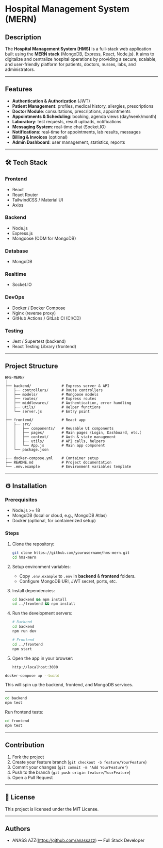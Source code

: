 #  Hospital Management System (MERN)

##  Description

The **Hospital Management System (HMS)** is a full-stack web application built using the **MERN stack** (MongoDB, Express, React, Node.js). It aims to digitalize and centralize hospital operations by providing a secure, scalable, and user-friendly platform for patients, doctors, nurses, labs, and administrators.

---

##  Features

* **Authentication & Authorization** (JWT)
* **Patient Management**: profiles, medical history, allergies, prescriptions
* **Doctor Module**: consultations, prescriptions, appointments
* **Appointments & Scheduling**: booking, agenda views (day/week/month)
* **Laboratory**: test requests, result uploads, notifications
* **Messaging System**: real-time chat (Socket.IO)
* **Notifications**: real-time for appointments, lab results, messages
* **Billing & Invoices** (optional)
* **Admin Dashboard**: user management, statistics, reports

---

## 🛠️ Tech Stack

### Frontend

* React
* React Router
* TailwindCSS / Material UI
* Axios

### Backend

* Node.js
* Express.js
* Mongoose (ODM for MongoDB)

### Database

* MongoDB

### Realtime

* Socket.IO

### DevOps

* Docker / Docker Compose
* Nginx (reverse proxy)
* GitHub Actions / GitLab CI (CI/CD)

### Testing

* Jest / Supertest (backend)
* React Testing Library (frontend)

---

## Project Structure

```
HMS-MERN/
│
├── backend/              # Express server & API
│   ├── controllers/      # Route controllers
│   ├── models/           # Mongoose models
│   ├── routes/           # Express routes
│   ├── middlewares/      # Authentication, error handling
│   ├── utils/            # Helper functions
│   └── server.js         # Entry point
│
├── frontend/             # React app
│   ├── src/
│   │   ├── components/   # Reusable UI components
│   │   ├── pages/        # Main pages (Login, Dashboard, etc.)
│   │   ├── context/      # Auth & state management
│   │   ├── utils/        # API calls, helpers
│   │   └── App.js        # Main app component
│   └── package.json
│
├── docker-compose.yml    # Container setup
├── README.md             # Project documentation
└── .env.example          # Environment variables template
```

---

## ⚙️ Installation

### Prerequisites

* Node.js >= 18
* MongoDB (local or cloud, e.g., MongoDB Atlas)
* Docker (optional, for containerized setup)

### Steps

1. Clone the repository:

   ```bash
   git clone https://github.com/yourusername/hms-mern.git
   cd hms-mern
   ```

2. Setup environment variables:

   * Copy `.env.example` to `.env` in **backend** & **frontend** folders.
   * Configure MongoDB URI, JWT secret, ports, etc.

3. Install dependencies:

   ```bash
   cd backend && npm install
   cd ../frontend && npm install
   ```

4. Run the development servers:

   ```bash
   # Backend
   cd backend
   npm run dev

   # Frontend
   cd ../frontend
   npm start
   ```

5. Open the app in your browser:

   ```
   http://localhost:3000
   ```





```bash
docker-compose up --build
```

This will spin up the backend, frontend, and MongoDB services.





---


```bash
cd backend
npm test
```

Run frontend tests:

```bash
cd frontend
npm test
```




---

##  Contribution

1. Fork the project
2. Create your feature branch (`git checkout -b feature/YourFeature`)
3. Commit your changes (`git commit -m 'Add YourFeature'`)
4. Push to the branch (`git push origin feature/YourFeature`)
5. Open a Pull Request

---

## 📝 License

This project is licensed under the MIT License.

---

##  Authors

* ANASS AZZ(https://github.com/anassazz) — Full Stack Developer

